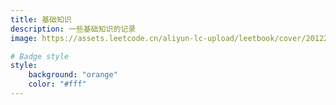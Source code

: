 ```yaml
---
title: 基础知识
description: 一些基础知识的记录
image: https://assets.leetcode.cn/aliyun-lc-upload/leetbook/cover/201224032912/%E4%BB%8E%E9%9B%B6%E5%AD%A6%E7%AE%97%E6%B3%95.jpg

# Badge style
style:
    background: "orange"
    color: "#fff"
---
```

